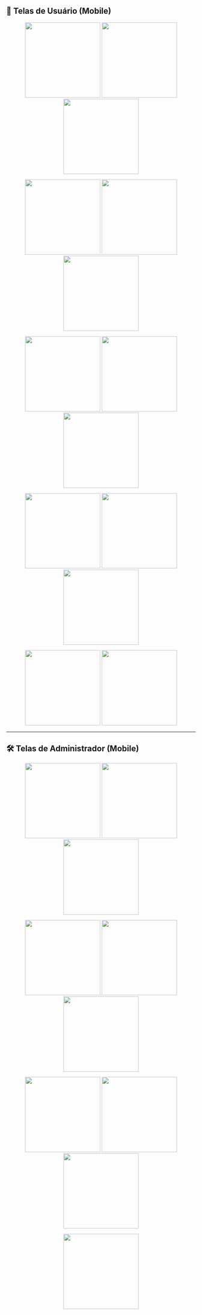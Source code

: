 ## 👤 Telas de Usuário (Mobile)

<p align="center">
  <img src="./MobU1.png" width="200"/>
  <img src="./MobU2.png" width="200"/>
  <img src="./MobU3.png" width="200"/>
</p>

<p align="center">
  <img src="./MobU4.png" width="200"/>
  <img src="./MobU5.png" width="200"/>
  <img src="./MobU6.png" width="200"/>
</p>

<p align="center">
  <img src="./MobU7.png" width="200"/>
  <img src="./MobU8.png" width="200"/>
  <img src="./MobU9.png" width="200"/>
</p>

<p align="center">
  <img src="./MobU10.png" width="200"/>
  <img src="./MobU11.png" width="200"/>
  <img src="./MobU12.png" width="200"/>
</p>

<p align="center">
  <img src="./MobU13.png" width="200"/>
  <img src="./MobU14.png" width="200"/>
</p>

---

## 🛠️ Telas de Administrador (Mobile)

<p align="center">
  <img src="./MobA1.png" width="200"/>
  <img src="./MobA2.png" width="200"/>
  <img src="./MobA3.png" width="200"/>
</p>

<p align="center">
  <img src="./MobA4.png" width="200"/>
  <img src="./MobA5.png" width="200"/>
  <img src="./MobA6.png" width="200"/>
</p>

<p align="center">
  <img src="./MobA7.png" width="200"/>
  <img src="./MobA8.png" width="200"/>
  <img src="./MobA9.png" width="200"/>
</p>

<p align="center">
  <img src="./MobA10.png" width="200"/>
</p>
